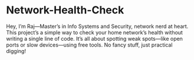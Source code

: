 # Network-Health-Check
Hey, I’m Raj—Master’s in Info Systems and Security, network nerd at heart. This project’s a simple way to check your home network’s health without writing a single line of code. It’s all about spotting weak spots—like open ports or slow devices—using free tools. No fancy stuff, just practical digging!
